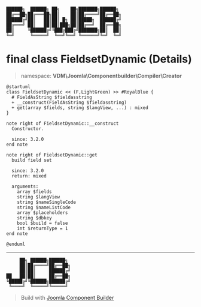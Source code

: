 ```
██████╗  ██████╗ ██╗    ██╗███████╗██████╗
██╔══██╗██╔═══██╗██║    ██║██╔════╝██╔══██╗
██████╔╝██║   ██║██║ █╗ ██║█████╗  ██████╔╝
██╔═══╝ ██║   ██║██║███╗██║██╔══╝  ██╔══██╗
██║     ╚██████╔╝╚███╔███╔╝███████╗██║  ██║
╚═╝      ╚═════╝  ╚══╝╚══╝ ╚══════╝╚═╝  ╚═╝
```
# final class FieldsetDynamic (Details)
> namespace: **VDM\Joomla\Componentbuilder\Compiler\Creator**
```uml
@startuml
class FieldsetDynamic << (F,LightGreen) >> #RoyalBlue {
  # FieldAsString $fieldasstring
  + __construct(FieldAsString $fieldasstring)
  + get(array $fields, string $langView, ...) : mixed
}

note right of FieldsetDynamic::__construct
  Constructor.

  since: 3.2.0
end note

note right of FieldsetDynamic::get
  build field set

  since: 3.2.0
  return: mixed
  
  arguments:
    array $fields
    string $langView
    string $nameSingleCode
    string $nameListCode
    array $placeholders
    string $dbkey
    bool $build = false
    int $returnType = 1
end note
 
@enduml
```

---
```
     ██╗ ██████╗██████╗
     ██║██╔════╝██╔══██╗
     ██║██║     ██████╔╝
██   ██║██║     ██╔══██╗
╚█████╔╝╚██████╗██████╔╝
 ╚════╝  ╚═════╝╚═════╝
```
> Build with [Joomla Component Builder](https://git.vdm.dev/joomla/Component-Builder)

